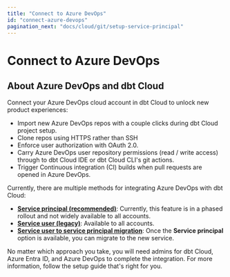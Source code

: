 ```yaml
---
title: "Connect to Azure DevOps"
id: "connect-azure-devops"
pagination_next: "docs/cloud/git/setup-service-principal"
---
```


# Connect to Azure DevOps <Lifecycle status="enterprise" />

<Snippet path="available-enterprise-tier-only" />


## About Azure DevOps and dbt Cloud

Connect your Azure DevOps cloud account in dbt Cloud to unlock new product experiences:

- Import new Azure DevOps repos with a couple clicks during dbt Cloud project setup.
- Clone repos using HTTPS rather than SSH
- Enforce user authorization with OAuth 2.0.
- Carry Azure DevOps user repository permissions (read / write access) through to dbt Cloud IDE or dbt Cloud CLI's git actions.
- Trigger Continuous integration (CI) builds when pull requests are opened in Azure DevOps.


Currently, there are multiple methods for integrating Azure DevOps with dbt Cloud: 

- [**Service principal (recommended)**](/docs/cloud/git/setup-service-principal): Currently, this feature is in a phased rollout and not widely available to all accounts.
- [**Service user (legacy)**](/docs/cloud/git/setup-service-user): Available to all accounts.
- [**Service user to service principal migration**](/docs/cloud/git/setup-service-principal#migrate-to-service-principal): Once the **Service principal** option is available, you can migrate to the new service. 

No matter which approach you take, you will need admins for dbt Cloud, Azure Entra ID, and Azure DevOps to complete the integration. For more information, follow the setup guide that's right for you. 
